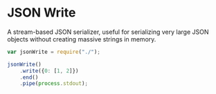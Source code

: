 # JSON Write

A stream-based JSON serializer, useful for serializing very large JSON objects without creating massive strings in memory.

```js
var jsonWrite = require("./");

jsonWrite()
    .write({0: [1, 2]})
    .end()
    .pipe(process.stdout);
```
